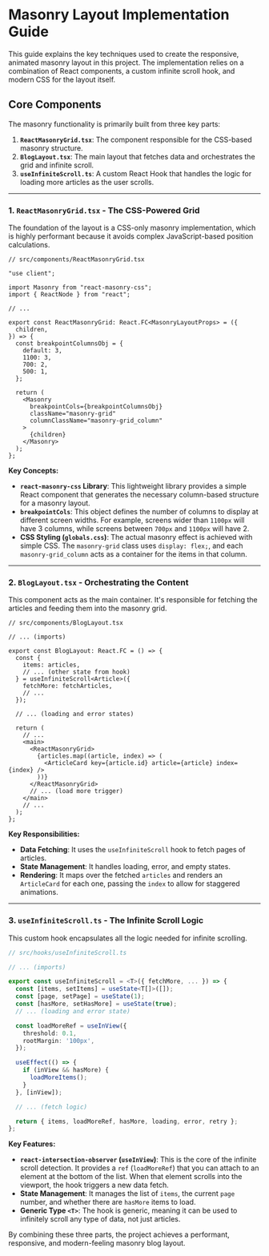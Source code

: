 # Masonry Layout Implementation Guide

This guide explains the key techniques used to create the responsive, animated masonry layout in this project. The implementation relies on a combination of React components, a custom infinite scroll hook, and modern CSS for the layout itself.

## Core Components

The masonry functionality is primarily built from three key parts:

1.  **`ReactMasonryGrid.tsx`**: The component responsible for the CSS-based masonry structure.
2.  **`BlogLayout.tsx`**: The main layout that fetches data and orchestrates the grid and infinite scroll.
3.  **`useInfiniteScroll.ts`**: A custom React Hook that handles the logic for loading more articles as the user scrolls.

---

### 1. `ReactMasonryGrid.tsx` - The CSS-Powered Grid

The foundation of the layout is a CSS-only masonry implementation, which is highly performant because it avoids complex JavaScript-based position calculations.

```tsx
// src/components/ReactMasonryGrid.tsx

"use client";

import Masonry from "react-masonry-css";
import { ReactNode } from "react";

// ...

export const ReactMasonryGrid: React.FC<MasonryLayoutProps> = ({
  children,
}) => {
  const breakpointColumnsObj = {
    default: 3,
    1100: 3,
    700: 2,
    500: 1,
  };

  return (
    <Masonry
      breakpointCols={breakpointColumnsObj}
      className="masonry-grid"
      columnClassName="masonry-grid_column"
    >
      {children}
    </Masonry>
  );
};
```

**Key Concepts:**

- **`react-masonry-css` Library**: This lightweight library provides a simple React component that generates the necessary column-based structure for a masonry layout.
- **`breakpointCols`**: This object defines the number of columns to display at different screen widths. For example, screens wider than `1100px` will have 3 columns, while screens between `700px` and `1100px` will have 2.
- **CSS Styling (`globals.css`)**: The actual masonry effect is achieved with simple CSS. The `masonry-grid` class uses `display: flex;`, and each `masonry-grid_column` acts as a container for the items in that column.

---

### 2. `BlogLayout.tsx` - Orchestrating the Content

This component acts as the main container. It's responsible for fetching the articles and feeding them into the masonry grid.

```tsx
// src/components/BlogLayout.tsx

// ... (imports)

export const BlogLayout: React.FC = () => {
  const {
    items: articles,
    // ... (other state from hook)
  } = useInfiniteScroll<Article>({
    fetchMore: fetchArticles,
    // ...
  });

  // ... (loading and error states)

  return (
    // ...
    <main>
      <ReactMasonryGrid>
        {articles.map((article, index) => (
          <ArticleCard key={article.id} article={article} index={index} />
        ))}
      </ReactMasonryGrid>
      // ... (load more trigger)
    </main>
    // ...
  );
};
```

**Key Responsibilities:**

- **Data Fetching**: It uses the `useInfiniteScroll` hook to fetch pages of articles.
- **State Management**: It handles loading, error, and empty states.
- **Rendering**: It maps over the fetched `articles` and renders an `ArticleCard` for each one, passing the `index` to allow for staggered animations.

---

### 3. `useInfiniteScroll.ts` - The Infinite Scroll Logic

This custom hook encapsulates all the logic needed for infinite scrolling.

```ts
// src/hooks/useInfiniteScroll.ts

// ... (imports)

export const useInfiniteScroll = <T>({ fetchMore, ... }) => {
  const [items, setItems] = useState<T[]>([]);
  const [page, setPage] = useState(1);
  const [hasMore, setHasMore] = useState(true);
  // ... (loading and error state)

  const loadMoreRef = useInView({
    threshold: 0.1,
    rootMargin: '100px',
  });

  useEffect(() => {
    if (inView && hasMore) {
      loadMoreItems();
    }
  }, [inView]);

  // ... (fetch logic)

  return { items, loadMoreRef, hasMore, loading, error, retry };
};

```

**Key Features:**

- **`react-intersection-observer` (`useInView`)**: This is the core of the infinite scroll detection. It provides a `ref` (`loadMoreRef`) that you can attach to an element at the bottom of the list. When that element scrolls into the viewport, the hook triggers a new data fetch.
- **State Management**: It manages the list of `items`, the current `page` number, and whether there are `hasMore` items to load.
- **Generic Type `<T>`**: The hook is generic, meaning it can be used to infinitely scroll any type of data, not just articles.

By combining these three parts, the project achieves a performant, responsive, and modern-feeling masonry blog layout.
